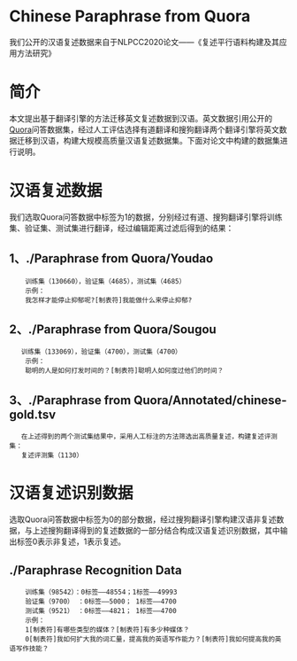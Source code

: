 # Chinese Paraphrase from Quora
我们公开的汉语复述数据来自于NLPCC2020论文——《复述平行语料构建及其应用方法研究》<br>

简介
==
本文提出基于翻译引擎的方法迁移英文复述数据到汉语。英文数据引用公开的[Quora](https://data.quora.com/First-Quora-Dataset-Release-Question-Pairs)问答数据集，经过人工评估选择有道翻译和搜狗翻译两个翻译引擎将英文数据迁移到汉语，构建大规模高质量汉语复述数据集。下面对论文中构建的数据集进行说明。<br>

汉语复述数据
==
我们选取Quora问答数据中标签为1的数据，分别经过有道、搜狗翻译引擎将训练集、验证集、测试集进行翻译，经过编辑距离过滤后得到的结果：

1、./Paraphrase from Quora/Youdao
--
        训练集（130660），验证集（4685），测试集（4685）
        示例：
        我怎样才能停止抑郁呢?[制表符]我能做什么来停止抑郁?
2、./Paraphrase from Quora/Sougou
--
       训练集（133069），验证集（4700），测试集（4700）
        示例：
        聪明的人是如何打发时间的？[制表符]聪明人如何度过他们的时间？
3、./Paraphrase from Quora/Annotated/chinese-gold.tsv
--
       在上述得到的两个测试集结果中，采用人工标注的方法筛选出高质量复述，构建复述评测集：
       复述评测集（1130）
汉语复述识别数据
==
选取Quora问答数据中标签为0的部分数据，经过搜狗翻译引擎构建汉语非复述数据，与上述搜狗翻译得到的复述数据的一部分结合构成汉语复述识别数据，其中输出标签0表示非复述，1表示复述。

./Paraphrase Recognition Data
--
        训练集（98542）：0标签——48554；1标签——49993
        验证集（9700） ：0标签——5000； 1标签——4700
        测试集（9521） ：0标签——4821； 1标签——4700
        示例：
        1[制表符]有哪些类型的媒体？[制表符]有多少种媒体？
        0[制表符]我如何扩大我的词汇量，提高我的英语写作能力？[制表符]我如何提高我的英语写作技能？
